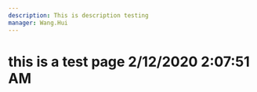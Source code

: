 ```yaml
---
description: This is description testing
manager: Wang.Hui
---
```

# this is a test page 2/12/2020 2:07:51 AM